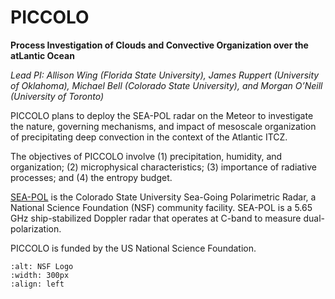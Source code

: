 # PICCOLO

**Process Investigation of Clouds and Convective Organization over the atLantic Ocean**

*Lead PI: Allison Wing (Florida State University), James Ruppert (University of Oklahoma), Michael Bell (Colorado State University), and Morgan O’Neill (University of Toronto)*

PICCOLO plans to deploy the SEA-POL radar on the Meteor to investigate the nature, governing mechanisms, and impact of mesoscale organization of precipitating deep convection in the context of the Atlantic ITCZ. 

The objectives of PICCOLO involve 
(1) precipitation, humidity, and organization; 
(2) microphysical characteristics; 
(3) importance of radiative processes; and 
(4) the entropy budget. 

[SEA-POL](https://seapol.colostate.edu) is the Colorado State University Sea-Going Polarimetric Radar, a National Science Foundation (NSF) community facility. SEA-POL is a 5.65 GHz ship-stabilized Doppler radar that operates at C-band to measure dual-polarization. 

PICCOLO is funded by the US National Science Foundation.

```{figure} /figures/NSF_Official_logo_High_Res_1200ppi.png
:alt: NSF Logo
:width: 300px
:align: left
```
